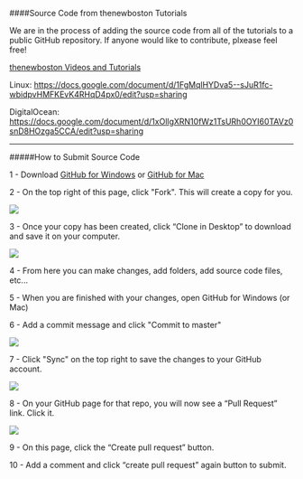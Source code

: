 ####Source Code from thenewboston Tutorials

We are in the process of adding the source code from all of the tutorials to a public GitHub repository. If anyone would like to contribute, plxease feel free!

[thenewboston Videos and Tutorials](https://www.thenewboston.com/videos.php)

Linux: https://docs.google.com/document/d/1FgMqlHYDva5--sJuR1fc-wbidpvHMFKEvK4RHqD4px0/edit?usp=sharing

DigitalOcean: https://docs.google.com/document/d/1xOllgXRN10fWz1TsURh0OYI60TAVz0snD8HOzga5CCA/edit?usp=sharing

***

#####How to Submit Source Code

1 - Download [GitHub for Windows](https://windows.github.com/) or [GitHub for Mac](https://mac.github.com/)

2 - On the top right of this page, click "Fork". This will create a copy for you.

![](http://i.imgur.com/UTwzOgC.png)

3 - Once your copy has been created, click “Clone in Desktop” to download and save it on your computer. 

![](http://i.imgur.com/uNy5iHg.png)

4 - From here you can make changes, add folders, add source code files, etc... 

5 - When you are finished with your changes, open GitHub for Windows (or Mac)

6 - Add a commit message and click "Commit to master"

![](http://i.imgur.com/jHcjXvF.png)

7 - Click "Sync" on the top right to save the changes to your GitHub account.

![](http://i.imgur.com/hk9mIZS.png)

8 - On your GitHub page for that repo, you will now see a “Pull Request” link. Click it. 

![](http://i.imgur.com/pogptvB.png)

9 - On this page, click the “Create pull request” button.

10 - Add a comment and click “create pull request” again button to submit.
